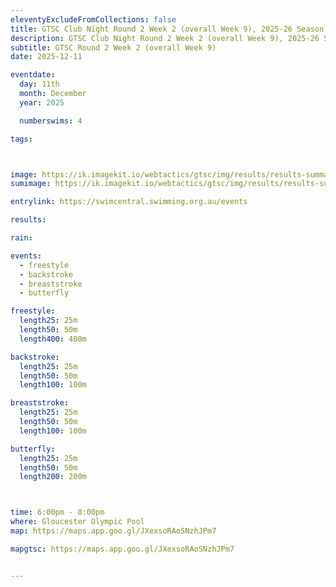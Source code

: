 ```yaml
---
eleventyExcludeFromCollections: false
title: GTSC Club Night Round 2 Week 2 (overall Week 9), 2025-26 Season
description: GTSC Club Night Round 2 Week 2 (overall Week 9), 2025-26 Season
subtitle: GTSC Round 2 Week 2 (overall Week 9)
date: 2025-12-11

eventdate:
  day: 11th
  month: December
  year: 2025

  numberswims: 4

tags:



image: https://ik.imagekit.io/webtactics/gtsc/img/results/results-summary-9.jpg
sumimage: https://ik.imagekit.io/webtactics/gtsc/img/results/results-summary-9.jpg

entrylink: https://swimcentral.swimming.org.au/events

results: 

rain: 

events:
  - freestyle
  - backstroke
  - breaststroke
  - butterfly

freestyle:
  length25: 25m
  length50: 50m
  length400: 400m

backstroke:
  length25: 25m
  length50: 50m
  length100: 100m

breaststroke:
  length25: 25m
  length50: 50m
  length100: 100m

butterfly:
  length25: 25m
  length50: 50m
  length200: 200m



time: 6:00pm - 8:00pm
where: Gloucester Olympic Pool
map: https://maps.app.goo.gl/JXexsoRAoSNzhJPm7

mapgtsc: https://maps.app.goo.gl/JXexsoRAoSNzhJPm7


---
```






